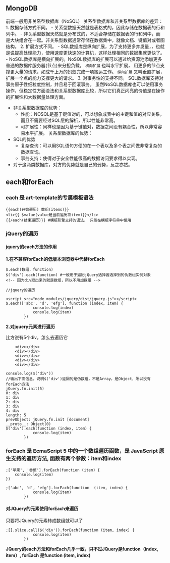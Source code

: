 ## MongoDB

前端一般用非关系型数据库（NoSQL） 关系型数据库和非关系型数据库的差异： 1. 数据存储方式不同。 - 关系型数据天然就是表格式的，因此存储在数据表的行和列中。 - 非关系型数据天然就是分布式的，不适合存储在数据表的行和列中，而是大块组合在一起。非关系型数据通常存储在数据集中，就像文档、键值对或者图结构。 2. 扩展方式不同。 - SQL数据库是纵向扩展，为了支持更多并发量，，也就是说提高处理能力，使用速度更快速的计算机，这样处理相同的数据集就更快了。 - NoSQL数据库是横向扩展的。NoSQL数据库的扩展可以通过给资源池添加更多普通的数据库服务器(节点)来分担负载。 `横向扩展` 也叫水平扩展， 用更多的节点支撑更大量的请求，如成千上万的蚂蚁完成一项搬运工作。 `纵向扩展` 又叫垂直扩展，扩展一个点的能力支撑更大的请求。 3. 对事务性的支持不同。 SQL数据库支持对事务原子性细粒度控制，并且易于回滚事务。 虽然NoSQL数据库也可以使用事务操作，但稳定性方面没法和关系型数据库比较，所以它们真正闪亮的价值是在操作的扩展性和大数据量处理方面。

- 非关系型数据库的优势：
  - 性能：NOSQL是基于键值对的，可以想象成表中的主键和值的对应关系，而且不需要经过SQL层的解析，所以性能非常高。
  - 可扩展性：同样也是因为基于键值对，数据之间没有耦合性，所以非常容易水平扩展。 关系型数据库的优势：
- SQL的优势
  - 复杂查询：可以用SQL语句方便的在一个表以及多个表之间做非常复杂的数据查询。
  - 事务支持：使得对于安全性能很高的数据访问要求得以实现。
- 对于这两类数据库，对方的优势就是自己的弱势，反之亦然。

## each和forEach

### each 是 art-template的专属模板语法
```
{{each(开始遍历) 数组(items)}}
<li>{{ $value(value是当前遍历项item)}}</li>
{{/each(结束遍历)}} #模板引擎支持的语法， 只能在模板字符串中使用
```

### jQuery的遍历

#### jquery的each方法的作用

**1.在不兼容forEach的低版本浏览器中代替forEach**

```
$.each(数组，function)
$('div').each(function) #一般用于遍历jQuery选择器选择到的伪数组实例对象
<!-- 因为div取出来的就是数组，所以不用加数组 -->

//jquery的遍历

<script src="node_modules/jquery/dist/jquery.js"></script>
$.each(['abc', 'd', 'efg'], function (index, item) {
            console.log(index)
            console.log(item)
        })
```

**2.对jquery元素进行遍历**



比方说有5个div，怎么去遍历它

```
    <div></div>
    <div></div>
    <div></div>
    <div></div>
    <div></div>
```



```
console.log($('div'))
//输出下面信息，说明$('div')返回的是伪数组，不是Array，是Object，所以没有forEach方法
jQuery.fn.init(5)
0: div
1: div
2: div
3: div
4: div
length: 5
prevObject: jQuery.fn.init [document]
__proto__: Object(0)
$('div').each(function (index, item) {
            console.log(item)
        })
```

### forEach 是 EcmaScript 5 中的一个数组遍历函数，是 JavaScript 原生支持的遍历方法, 函数有两个参数：item和index

```
;['苹果', '香蕉'].forEach(function (item) {
    console.log(item)
})

;['abc', 'd', 'efg'].forEach(function  (item, index) {
            console.log(item)
        })
```

#### 对JQuery的元素使用forEach来遍历

只要将JQuery的元素转成数组就可以了

```
;[].slice.call($('div')).forEach(function (item, index) {
            console.log(item)
        })
```



**JQuery的each方法和forEach几乎一致，只不过JQuery是function（index, item）, forEach 是function (item, index)**